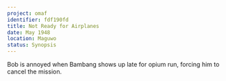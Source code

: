 ```yaml
---
project: omaf
identifier: fdf190fd
title: Not Ready for Airplanes
date: May 1948 
location: Maguwo
status: Synopsis
---
```


Bob is annoyed when Bambang shows up late for opium run, forcing him
to cancel the mission.

